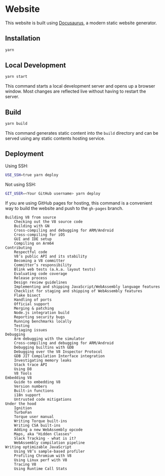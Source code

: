 # Website

This website is built using [Docusaurus](https://docusaurus.io/), a modern static website generator.

## Installation

```bash
yarn
```

## Local Development

```bash
yarn start
```

This command starts a local development server and opens up a browser window. Most changes are reflected live without having to restart the server.

## Build

```bash
yarn build
```

This command generates static content into the `build` directory and can be served using any static contents hosting service.

## Deployment

Using SSH:

```bash
USE_SSH=true yarn deploy
```

Not using SSH:

```bash
GIT_USER=<Your GitHub username> yarn deploy
```

If you are using GitHub pages for hosting, this command is a convenient way to build the website and push to the `gh-pages` branch.


```
Building V8 from source
    Checking out the V8 source code
    Building with GN
    Cross-compiling and debugging for ARM/Android
    Cross-compiling for iOS
    GUI and IDE setup
    Compiling on Arm64
Contributing
    Respectful code
    V8’s public API and its stability
    Becoming a V8 committer
    Committer’s responsibility
    Blink web tests (a.k.a. layout tests)
    Evaluating code coverage
    Release process
    Design review guidelines
    Implementing and shipping JavaScript/WebAssembly language features
    Checklist for staging and shipping of WebAssembly features
    Flake bisect
    Handling of ports
    Official support
    Merging & patching
    Node.js integration build
    Reporting security bugs
    Running benchmarks locally
    Testing
    Triaging issues
Debugging
    Arm debugging with the simulator
    Cross-compiling and debugging for ARM/Android
    Debugging builtins with GDB
    Debugging over the V8 Inspector Protocol
    GDB JIT Compilation Interface integration
    Investigating memory leaks
    Stack trace API
    Using D8
    V8 Tools
Embedding V8
    Guide to embedding V8
    Version numbers
    Built-in functions
    i18n support
    Untrusted code mitigations
Under the hood
    Ignition
    TurboFan
    Torque user manual
    Writing Torque built-ins
    Writing CSA built-ins
    Adding a new WebAssembly opcode
    Maps, aka "Hidden Classes"
    Slack Tracking - what is it?
    WebAssembly compilation pipeline
Writing optimizable JavaScript
    Using V8’s sample-based profiler
    Profiling Chromium with V8
    Using Linux perf with V8
    Tracing V8
    Using Runtime Call Stats
```
